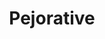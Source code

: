 ---
layout: post_page
title: Pejorative
definition: Expressing disapproval or belittling the importance of something
synonyms:  deprecative, derogatory, uncomplimentary,
example1: Although the writer meant to be kind, his words implied a <strong>pejorative</strong> point of view.
example2: If you make <strong>pejorative</strong> remarks in front of your customers, it is highly likely they will not return to your business.
---